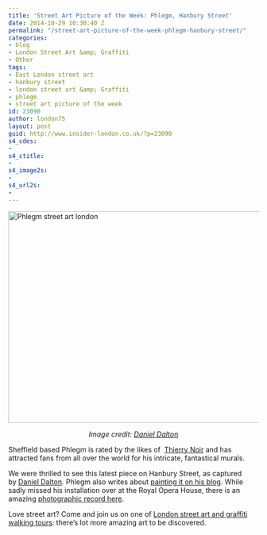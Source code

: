 ```yaml
---
title: 'Street Art Picture of the Week: Phlegm, Hanbury Street'
date: 2014-10-29 10:30:40 Z
permalink: "/street-art-picture-of-the-week-phlegm-hanbury-street/"
categories:
- blog
- London Street Art &amp; Graffiti
- Other
tags:
- East London street art
- hanbury street
- london street art &amp; Graffiti
- phlegm
- street art picture of the week
id: 23090
author: london75
layout: post
guid: http://www.insider-london.co.uk/?p=23090
s4_cdes:
- 
s4_ctitle:
- 
s4_image2s:
- 
s4_url2s:
- 
---
```


[<img class="size-full wp-image-23093 aligncenter" src="/wp-content/uploads/2014/10/Monster-Mural_mini.jpg" alt="Phlegm street art london" width="569" height="427" />](/wp-content/uploads/2014/10/Monster-Mural_mini.jpg)

<p style="text-align: center;">
  <em>Image credit: <a href="https://www.flickr.com/photos/126522904@N02/15587046772/in/photolist-pQFdfn-psUs49-pQYRgU-pQUACB-pyvxis-pypNM4-pyvmaW-oU6YKP-pyvpnY-pypDPp-pQEvjV-pypB5g-pQYgA7-oTT38C-pyhsV3-oTW1w4-pyeY1V-pyeXUx-pQuJF4-pyeYcB-pyknth-pQuJBX-pyhujq-pyhumQ-pykoF7-oTxWZE-pQ67Dk-pQdV8Q-px1h2B-pP6doH-pNmYdn-pNF3ZV-pvBEzK-oR28JE-pMde8N-puBac4-pucULA-pu9X63-pLw32c-ptn7ws-pKqsEt-pKnFXJ-pybwCs-oSBTCX-oRK4FW-pM9wka-pu7k3U-pJsRs5-pLCtc7-oPKH28" target="_blank">Daniel Dalton</a></em>
</p>

Sheffield based Phlegm is rated by the likes of  <a href="http://www.insider-london.co.uk/2013/04/29/street-art-spotlight-thierry-noir/" target="_blank">Thierry Noir</a> and has attracted fans from all over the world for his intricate, fantastical murals.

We were thrilled to see this latest piece on Hanbury Street, as captured by <a href="https://www.flickr.com/photos/126522904@N02/15587046772/in/photolist-pQFdfn-psUs49-pQYRgU-pQUACB-pyvxis-pypNM4-pyvmaW-oU6YKP-pyvpnY-pypDPp-pQEvjV-pypB5g-pQYgA7-oTT38C-pyhsV3-oTW1w4-pyeY1V-pyeXUx-pQuJF4-pyeYcB-pyknth-pQuJBX-pyhujq-pyhumQ-pykoF7-oTxWZE-pQ67Dk-pQdV8Q-px1h2B-pP6doH-pNmYdn-pNF3ZV-pvBEzK-oR28JE-pMde8N-puBac4-pucULA-pu9X63-pLw32c-ptn7ws-pKqsEt-pKnFXJ-pybwCs-oSBTCX-oRK4FW-pM9wka-pu7k3U-pJsRs5-pLCtc7-oPKH28" target="_blank">Daniel Dalton</a>_._ Phlegm also writes about <a href="http://phlegmcomicnews.blogspot.co.uk/2014/10/hanbury-street-brick-lane-london.html" target="_blank">painting it on his blog</a>. While sadly missed his installation over at the Royal Opera House, there is an amazing <a href="http://www.hookedblog.co.uk/2014/09/phlegm-and-royal-opera-house.html" target="_blank">photographic record here</a>.

Love street art? Come and join us on one of <a href="http://www.insider-london.co.uk/london-graffiti-artists-walking-tours/" target="_blank">London street art and graffiti walking tours</a>: there&#8217;s lot more amazing art to be discovered.